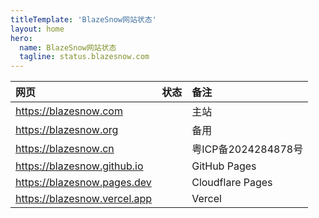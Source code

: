 ```yaml
---
titleTemplate: 'BlazeSnow网站状态'
layout: home
hero:
  name: BlazeSnow网站状态
  tagline: status.blazesnow.com
---
```


<script setup>
import OK from '/status/OK.vue'
import NotGood from '/status/NotGood.vue'
import Review from '/status/Review.vue'
import Bad from '/status/Bad.vue'
import Off from '/status/Off.vue'
</script>

| 网页                           | 状态   | 备注                |
| :----------------------------- | :----- | :------------------ |
| <https://blazesnow.com>        | <OK /> | 主站                |
| <https://blazesnow.org>        | <OK /> | 备用                |
| <https://blazesnow.cn>         | <OK /> | 粤ICP备2024284878号 |
| <https://blazesnow.github.io>  | <OK /> | GitHub Pages        |
| <https://blazesnow.pages.dev>  | <OK /> | Cloudflare Pages    |
| <https://blazesnow.vercel.app> | <OK /> | Vercel              |